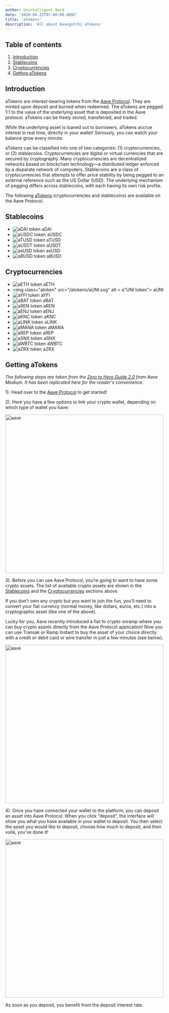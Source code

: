 ```yaml
---
author: Unintelligent Nerd
date: '2020-04-23T07:00:00.000Z'
title: 'aTokens'
description: 'All about Aavegotchi aTokens'
---
```


## Table of contents
1. <a href=#introduction>Introduction</a>
2. <a href=#stablecoins>Stablecoins</a>
3. <a href=#cryptocurrencies>Cryptocurrencies</a>
4. <a href=#getting-atokens>Getting aTokens</a>

## Introduction

aTokens are interest-bearing tokens from the [Aave Protocol](https://aave.com). They are minted upon deposit and burned when redeemed. The aTokens are pegged 1:1 to the value of the underlying asset that is deposited in the Aave protocol. aTokens can be freely stored, transferred, and traded. 

While the underlying asset is loaned out to borrowers, aTokens accrue interest in real time, directly in your wallet! Seriously, you can watch your balance grow every minute.

aTokens can be classified into one of two categories: (1) cryptocurrencies, or (2) stablecoins. Cryptocurrencies are digital or virtual currencies that are secured by cryptography. Many cryptocurrencies are decentralized networks based on blockchain technology—a distributed ledger enforced by a disparate network of computers. Stablecoins are a class of cryptocurrencies that attempts to offer price stability by being pegged to an external reference such as the US Dollar (USD). The underlying mechanism of pegging differs across stablecoins, with each having its own risk profile. 

The following [aTokens](https://docs.aave.com/developers/deployed-contracts/deployed-contract-instances) (cryptocurrencies and stablecoins) are available on the Aave Protocol. 

## Stablecoins

* <img class="atoken" src="/atokens/aDAI.svg" alt = "aDAI token"> aDAI
* <img class="atoken" src="/atokens/aUSDC.svg" alt = "aUSDC token"> aUSDC
* <img class="atoken" src="/atokens/aTUSD.svg" alt = "aTUSD token"> aTUSD
* <img class="atoken" src="/atokens/aUSDT.svg" alt = "aUSDT token"> aUSDT
* <img class="atoken" src="/atokens/asUSD.svg" alt = "asUSD token"> asUSD
* <img class="atoken" src="/atokens/aBUSD.svg" alt = "aBUSD token"> aBUSD

## Cryptocurrencies

* <img class="atoken" src="/atokens/aETH.svg" alt = "aETH token"> aETH
* <img class="atoken" src="/atokens/aUNI.svg" alt = a"UNI token"> aUNI
* <img class="atoken" src="/atokens/aYFI.svg" alt = "aYFI token"> aYFI
* <img class="atoken" src="/atokens/aBAT.svg" alt = "aBAT token"> aBAT
* <img class="atoken" src="/atokens/aREN.svg" alt = "aREN token"> aREN
* <img class="atoken" src="/atokens/aENJ.svg" alt = "aENJ token"> aENJ
* <img class="atoken" src="/atokens/aKNC.svg" alt = "aKNC token"> aKNC
* <img class="atoken" src="/atokens/aLINK.svg" alt = "aLINK token"> aLINK
* <img class="atoken" src="/atokens/aMANA.svg" alt = "aMANA token"> aMANA
* <img class="atoken" src="/atokens/aREP.svg" alt = "aREP token"> aREP
* <img class="atoken" src="/atokens/aSNX.svg" alt = "aSNX token"> aSNX
* <img class="atoken" src="/atokens/aWBTC.svg" alt = "aWBTC token"> aWBTC
* <img class="atoken" src="/atokens/aZRX.svg" alt = "aZRX token"> aZRX

## Getting aTokens

*The following steps are taken from the <a href = "https://medium.com/aave/zero-to-hero-guide-2-0-dadce0f3e834">Zero to Hero Guide 2.0</a> from Aave Medium. It has been replicated here for the reader's convenience.*

1). Head over to the <a href = "https://app.aave.com/">Aave Protocol</a> to get started!

2). Here you have a few options to link your crypto wallet, depending on which type of wallet you have:

<img src = "/atokens/connect-your-wallet.png" alt = "aave" width = "500">

3). Before you can use Aave Protocol, you’re going to want to have some crypto assets. The list of available crypto assets are shown in the <a href=#stablecoins>Stablecoins</a> and the <a href=#cryptocurrencies>Cryptocurrencies</a> sections above.

If you don’t own any crypto but you want to join the fun, you’ll need to convert your fiat currency (normal money, like dollars, euros, etc.) into a cryptographic asset (like one of the above).

Lucky for you, Aave recently introduced a fiat to crypto onramp where you can buy crypto assets directly from the Aave Protocol application! Now you can use Transak or Ramp Instant to buy the asset of your choice directly with a credit or debit card or wire transfer in just a few minutes (see below).

<img src = "/atokens/buy-with-fiat.png" alt = "aave" width = "500">

4). Once you have connected your wallet to the platform, you can deposit an asset into Aave Protocol. When you click “deposit”, the interface will show you what you have available in your wallet to deposit. You then select the asset you would like to deposit, choose how much to deposit, and then voilá, you’ve done it!

<img src = "/atokens/deposit.gif" alt = "aave" width = "500">

As soon as you deposit, you benefit from the deposit interest rate.